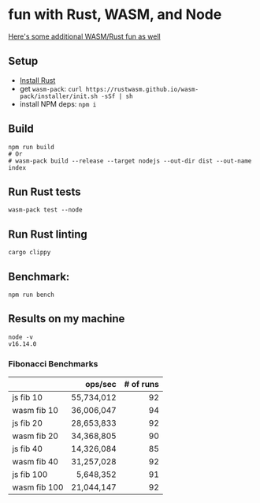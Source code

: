 # fun with Rust, WASM, and Node

[Here's some additional WASM/Rust fun as well](https://github.com/maxnachlinger/maze-challenge) 

## Setup

- [Install Rust](https://www.rust-lang.org/tools/install)
- get `wasm-pack`: `curl https://rustwasm.github.io/wasm-pack/installer/init.sh -sSf | sh`
- install NPM deps: `npm i`

## Build
```shell
npm run build
# Or
# wasm-pack build --release --target nodejs --out-dir dist --out-name index
```

## Run Rust tests
```shell
wasm-pack test --node
```

## Run Rust linting
```shell
cargo clippy
```

## Benchmark:
```shell
npm run bench
```

## Results on my machine

```shell
node -v
v16.14.0
```

### Fibonacci Benchmarks
| | ops/sec | # of runs |
| :---------- | ----------: | ----------: |
| js fib 10 | 55,734,012 | 92 |
| wasm fib 10 | 36,006,047 | 94 |
| js fib 20 | 28,653,833 | 92 |
| wasm fib 20 | 34,368,805 | 90 |
| js fib 40 | 14,326,084 | 85 |
| wasm fib 40 | 31,257,028 | 92 |
| js fib 100 | 5,648,352 | 91 |
| wasm fib 100 | 21,044,147 | 92 |
